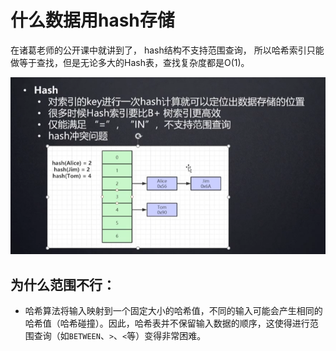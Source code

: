 # 什么数据用hash存储

在诸葛老师的公开课中就讲到了， hash结构不支持范围查询，  所以哈希索引只能做等于查找，但是无论多大的Hash表，查找复杂度都是O(1)。

![1724316517627-4bbb90be-7297-48a4-8409-bb21e1ea1862.png](./img/17LQo1icetmbM0q8/1724316517627-4bbb90be-7297-48a4-8409-bb21e1ea1862-964331.png)

## 为什么范围不行：
+ 哈希算法将输入映射到一个固定大小的哈希值，不同的输入可能会产生相同的哈希值（哈希碰撞）。因此，哈希表并不保留输入数据的顺序，这使得进行范围查询（如`BETWEEN`、`>`、`<`等）变得非常困难。








